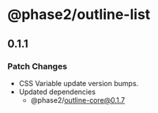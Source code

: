 # @phase2/outline-list

## 0.1.1

### Patch Changes

- CSS Variable update version bumps.
- Updated dependencies
  - @phase2/outline-core@0.1.7
